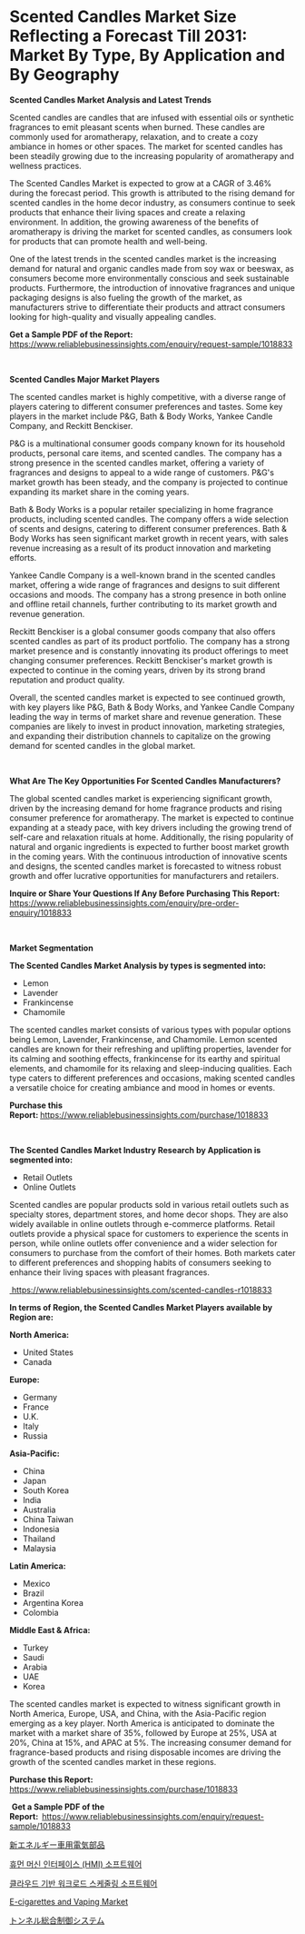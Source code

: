 <p><h1>Scented Candles Market Size Reflecting a Forecast Till 2031: Market By Type, By Application and By Geography</h1></p><p><strong>Scented Candles Market Analysis and Latest Trends</strong></p>
<p><p>Scented candles are candles that are infused with essential oils or synthetic fragrances to emit pleasant scents when burned. These candles are commonly used for aromatherapy, relaxation, and to create a cozy ambiance in homes or other spaces. The market for scented candles has been steadily growing due to the increasing popularity of aromatherapy and wellness practices. </p><p>The Scented Candles Market is expected to grow at a CAGR of 3.46% during the forecast period. This growth is attributed to the rising demand for scented candles in the home decor industry, as consumers continue to seek products that enhance their living spaces and create a relaxing environment. In addition, the growing awareness of the benefits of aromatherapy is driving the market for scented candles, as consumers look for products that can promote health and well-being.</p><p>One of the latest trends in the scented candles market is the increasing demand for natural and organic candles made from soy wax or beeswax, as consumers become more environmentally conscious and seek sustainable products. Furthermore, the introduction of innovative fragrances and unique packaging designs is also fueling the growth of the market, as manufacturers strive to differentiate their products and attract consumers looking for high-quality and visually appealing candles.</p></p>
<p><strong>Get a Sample PDF of the Report:&nbsp;</strong> <a href="https://www.reliablebusinessinsights.com/enquiry/request-sample/1018833">https://www.reliablebusinessinsights.com/enquiry/request-sample/1018833</a></p>
<p>&nbsp;</p>
<p><strong>Scented Candles Major Market Players</strong></p>
<p><p>The scented candles market is highly competitive, with a diverse range of players catering to different consumer preferences and tastes. Some key players in the market include P&G, Bath & Body Works, Yankee Candle Company, and Reckitt Benckiser.</p><p>P&G is a multinational consumer goods company known for its household products, personal care items, and scented candles. The company has a strong presence in the scented candles market, offering a variety of fragrances and designs to appeal to a wide range of customers. P&G's market growth has been steady, and the company is projected to continue expanding its market share in the coming years.</p><p>Bath & Body Works is a popular retailer specializing in home fragrance products, including scented candles. The company offers a wide selection of scents and designs, catering to different consumer preferences. Bath & Body Works has seen significant market growth in recent years, with sales revenue increasing as a result of its product innovation and marketing efforts.</p><p>Yankee Candle Company is a well-known brand in the scented candles market, offering a wide range of fragrances and designs to suit different occasions and moods. The company has a strong presence in both online and offline retail channels, further contributing to its market growth and revenue generation.</p><p>Reckitt Benckiser is a global consumer goods company that also offers scented candles as part of its product portfolio. The company has a strong market presence and is constantly innovating its product offerings to meet changing consumer preferences. Reckitt Benckiser's market growth is expected to continue in the coming years, driven by its strong brand reputation and product quality.</p><p>Overall, the scented candles market is expected to see continued growth, with key players like P&G, Bath & Body Works, and Yankee Candle Company leading the way in terms of market share and revenue generation. These companies are likely to invest in product innovation, marketing strategies, and expanding their distribution channels to capitalize on the growing demand for scented candles in the global market.</p></p>
<p>&nbsp;</p>
<p><strong>What Are The Key Opportunities For Scented Candles Manufacturers?</strong></p>
<p><p>The global scented candles market is experiencing significant growth, driven by the increasing demand for home fragrance products and rising consumer preference for aromatherapy. The market is expected to continue expanding at a steady pace, with key drivers including the growing trend of self-care and relaxation rituals at home. Additionally, the rising popularity of natural and organic ingredients is expected to further boost market growth in the coming years. With the continuous introduction of innovative scents and designs, the scented candles market is forecasted to witness robust growth and offer lucrative opportunities for manufacturers and retailers.</p></p>
<p><strong>Inquire or Share Your Questions If Any Before Purchasing This Report:</strong> <a href="https://www.reliablebusinessinsights.com/enquiry/pre-order-enquiry/1018833">https://www.reliablebusinessinsights.com/enquiry/pre-order-enquiry/1018833</a></p>
<p>&nbsp;</p>
<p><strong>Market Segmentation</strong></p>
<p><strong>The Scented Candles Market Analysis by types is segmented into:</strong></p>
<p><ul><li>Lemon</li><li>Lavender</li><li>Frankincense</li><li>Chamomile</li></ul></p>
<p><p>The scented candles market consists of various types with popular options being Lemon, Lavender, Frankincense, and Chamomile. Lemon scented candles are known for their refreshing and uplifting properties, lavender for its calming and soothing effects, frankincense for its earthy and spiritual elements, and chamomile for its relaxing and sleep-inducing qualities. Each type caters to different preferences and occasions, making scented candles a versatile choice for creating ambiance and mood in homes or events.</p></p>
<p><strong>Purchase this Report:&nbsp;</strong><a href="https://www.reliablebusinessinsights.com/purchase/1018833">https://www.reliablebusinessinsights.com/purchase/1018833</a></p>
<p>&nbsp;</p>
<p><strong>The Scented Candles Market Industry Research by Application is segmented into:</strong></p>
<p><ul><li>Retail Outlets</li><li>Online Outlets</li></ul></p>
<p><p>Scented candles are popular products sold in various retail outlets such as specialty stores, department stores, and home decor shops. They are also widely available in online outlets through e-commerce platforms. Retail outlets provide a physical space for customers to experience the scents in person, while online outlets offer convenience and a wider selection for consumers to purchase from the comfort of their homes. Both markets cater to different preferences and shopping habits of consumers seeking to enhance their living spaces with pleasant fragrances.</p></p>
<p><a href="https://www.reliablebusinessinsights.com/scented-candles-r1018833">&nbsp;https://www.reliablebusinessinsights.com/scented-candles-r1018833</a></p>
<p><strong>In terms of Region, the Scented Candles Market Players available by Region are:</strong></p>
<p>
    <p> <strong> North America: </strong>
        <ul>
            <li>United States</li>
            <li>Canada</li>
        </ul>
        </p> 
    <p> <strong> Europe: </strong>
        <ul>
            <li>Germany</li>
            <li>France</li>
            <li>U.K.</li>
            <li>Italy</li>
            <li>Russia</li>
        </ul>
        </p> 
    <p> <strong> Asia-Pacific: </strong>
        <ul>
            <li>China</li>
            <li>Japan</li>
            <li>South Korea</li>
            <li>India</li>
            <li>Australia</li>
            <li>China Taiwan</li>
            <li>Indonesia</li>
            <li>Thailand</li>
            <li>Malaysia</li>
        </ul>
        </p> 
    <p> <strong> Latin America: </strong>
        <ul>
            <li>Mexico</li>
            <li>Brazil</li>
            <li>Argentina Korea</li>
            <li>Colombia</li>
        </ul>
        </p> 
    <p> <strong> Middle East & Africa: </strong>
        <ul>
            <li>Turkey</li>
            <li>Saudi</li>
            <li>Arabia</li>
            <li>UAE</li>
            <li>Korea</li>
        </ul>
    </p>
    </p>
<p><p>The scented candles market is expected to witness significant growth in North America, Europe, USA, and China, with the Asia-Pacific region emerging as a key player. North America is anticipated to dominate the market with a market share of 35%, followed by Europe at 25%, USA at 20%, China at 15%, and APAC at 5%. The increasing consumer demand for fragrance-based products and rising disposable incomes are driving the growth of the scented candles market in these regions.</p></p>
<p><strong>Purchase this Report: </strong><a href="https://www.reliablebusinessinsights.com/purchase/1018833">https://www.reliablebusinessinsights.com/purchase/1018833</a></p>
<p>&nbsp;<strong>Get a Sample PDF of the Report:&nbsp;&nbsp;</strong><a href="https://www.reliablebusinessinsights.com/enquiry/request-sample/1018833">https://www.reliablebusinessinsights.com/enquiry/request-sample/1018833</a></p>
<p><strong></strong></p>
<p><p><a href="https://medium.com/@kaiyaahoney54645/%E6%96%B0%E3%82%A8%E3%83%8D%E3%83%AB%E3%82%AE%E3%83%BC%E8%BB%8A%E4%B8%A1%E5%B8%82%E5%A0%B4%E5%90%91%E3%81%91%E3%81%AE%E9%9B%BB%E5%AD%90%E9%83%A8%E5%93%81%E3%81%AE%E5%88%86%E6%9E%90-%E3%82%B0%E3%83%AD%E3%83%BC%E3%83%90%E3%83%AB%E7%94%A3%E6%A5%AD%E3%81%AE%E5%B1%95%E6%9C%9B%E3%81%A8%E4%BA%88%E6%B8%AC-2024%E5%B9%B4%E3%81%8B%E3%82%892031%E5%B9%B4-832eea578882">新エネルギー車用電気部品</a></p><p><a href="https://medium.com/@darrickdibbert2022/%EC%9D%B8%EA%B0%84-%EA%B8%B0%EA%B3%84-%EC%9D%B8%ED%84%B0%ED%8E%98%EC%9D%B4%EC%8A%A4-hmi-%EC%86%8C%ED%94%84%ED%8A%B8%EC%9B%A8%EC%96%B4-%EC%8B%9C%EC%9E%A5-%EC%9C%A0%ED%98%95-%EC%9D%91%EC%9A%A9-%EB%B6%84%EC%95%BC-%EB%B0%8F-%EC%A7%80%EB%A6%AC%EC%97%90-%EB%8C%80%ED%95%9C-%ED%8F%AC%EA%B4%84%EC%A0%81%EC%9D%B8-%ED%8F%89%EA%B0%80-7141ec62a035">휴먼 머신 인터페이스 (HMI) 소프트웨어</a></p><p><a href="https://medium.com/@emmareed1901/%ED%81%B4%EB%9D%BC%EC%9A%B0%EB%93%9C-%EA%B8%B0%EB%B0%98-%EC%9B%8C%ED%81%AC%EB%A1%9C%EB%93%9C-%EC%8A%A4%EC%BC%80%EC%A4%84%EB%A7%81-%EC%86%8C%ED%94%84%ED%8A%B8%EC%9B%A8%EC%96%B4-%EC%8B%9C%EC%9E%A5-%EC%8B%9C%EC%9E%A5-%EC%A0%90%EC%9C%A0%EC%9C%A8-%EC%8B%9C%EC%9E%A5-%EB%8F%99%ED%96%A5-%EB%B0%8F-%EB%AF%B8%EB%9E%98-%EC%84%B1%EC%9E%A5-%ED%83%90%EC%83%89-ade9aff67b0a">클라우드 기반 워크로드 스케줄링 소프트웨어</a></p><p><a href="https://github.com/lbird53714/Market-Research-Report-List-4/blob/main/e-cigarettes-and-vaping-market.md">E-cigarettes and Vaping Market</a></p><p><a href="https://medium.com/@dixiegrimes2023/%E3%83%88%E3%83%B3%E3%83%8D%E3%83%AB%E7%B7%8F%E5%90%88%E5%88%B6%E5%BE%A1%E3%82%B7%E3%82%B9%E3%83%86%E3%83%A0%E3%81%AE%E5%B8%82%E5%A0%B4%E5%8B%95%E5%90%91%E3%81%A8%E5%B8%82%E5%A0%B4%E5%88%86%E6%9E%90%E3%81%AF-2024%E5%B9%B4%E3%81%8B%E3%82%892031%E5%B9%B4%E3%81%BE%E3%81%A7%E3%81%AE%E4%BA%88%E6%B8%AC%E3%81%A7%E3%81%99-c9212c271429">トンネル総合制御システム</a></p></p>